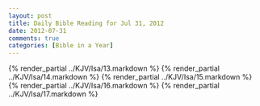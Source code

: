 ```yaml
---
layout: post
title: Daily Bible Reading for Jul 31, 2012
date: 2012-07-31
comments: true
categories: [Bible in a Year]
---
```

{% render_partial ../KJV/Isa/13.markdown %}
{% render_partial ../KJV/Isa/14.markdown %}
{% render_partial ../KJV/Isa/15.markdown %}
{% render_partial ../KJV/Isa/16.markdown %}
{% render_partial ../KJV/Isa/17.markdown %}
